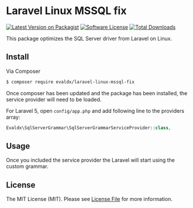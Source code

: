 # Laravel Linux MSSQL fix

[![Latest Version on Packagist][ico-version]][link-packagist]
[![Software License][ico-license]](LICENSE)
[![Total Downloads][ico-downloads]][link-downloads]

This package optimizes the SQL Server driver from Laravel on Linux. 

## Install

Via Composer

``` bash
$ composer require evaldx/laravel-linux-mssql-fix
```

Once composer has been updated and the package has been installed, the service provider will need to be loaded.

For Laravel 5, open `config/app.php` and add following line to the providers array:
``` php
Evaldx\SqlServerGrammar\SqlServerGrammarServiceProvider::class,
```

## Usage

Once you included the service provider the Laravel will start using the custom grammar.


## License

The MIT License (MIT). Please see [License File](LICENSE) for more information.

[ico-version]: https://img.shields.io/github/package-json/v/badges/shields.svg?style=flat-square
[ico-license]: https://img.shields.io/badge/license-MIT-brightgreen.svg?style=flat-square
[ico-downloads]: https://img.shields.io/github/downloads-pre/atom/atom/latest/total.svg?style=flat-square

[link-packagist]: https://github.com/evaldx/Laravel-Linux-MSSQL-fix
[link-downloads]: https://github.com/evaldx/Laravel-Linux-MSSQL-fix
[link-author]: https://github.com/evaldx
